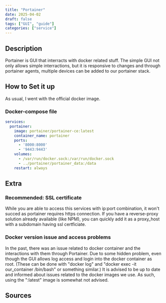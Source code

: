 ```yaml
---
title: "Portainer"
date: 2025-04-02
draft: false
tags: ["GUI", "guide"]
categories: ["service"]
---
```

## Description

Portainer is GUI that interracts with docker related stuff. The simple GUI not only allows simple interractions, but it is responsive to changes and through portainer agents, multiple devices can be added to our portainer stack.

## How to Set it up

As usual, I went with the official docker image.

### Docker-compose file
``` yaml
services:
  portainer:
    image: portainer/portainer-ce:latest
    container_name: portainer
    ports:
      - '8000:8000'
      - '9443:9443'
    volumes:
      - /var/run/docker.sock:/var/run/docker.sock
      - ../portainer/portainer_data:/data
    restart: always
```
## Extra

### Recommended: SSL certificate
While you are able to access this services with ip:port combination, it won't succed as portainer requires https connection. If you have a reverse-proxy solution already available (like NPM), you can quickly add it as a proxy_host with a subdomain having ssl certficiate.

### Docker version issue and access problems

In the past, there was an issue related to docker container and the interactions with them through Portainer. Due to some hidden problem, even though the GUI allows log access and login into the docker container as root. (These can be done with "docker log" and "docker exec -it our_container /bin/bash" or something similar.) It is advised to be up to date and informed about issues related to the docker images we use. As such, using the ":latest" image is somewhat not advised.

## Sources
